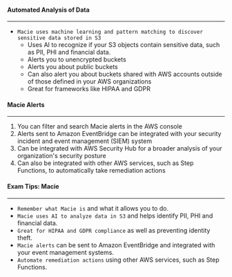 #### Automated Analysis of Data

___

* `Macie uses machine learning and pattern matching to discover sensitive data stored in S3`
    * Uses AI to recognize if your S3 objects contain sensitive data, such as PII, PHI and financial data.
    * Alerts you to unencrypted buckets
    * Alerts you about public buckets
    * Can also alert you about buckets shared with AWS accounts outside of those defined in your AWS organizations
    * Great for frameworks like HIPAA and GDPR

#### Macie Alerts

___

1. You can filter and search Macie alerts in the AWS console
2. Alerts sent to Amazon EventBridge can be integrated with your security incident and event management (SIEM) system
3. Can be integrated with AWS Security Hub for a broader analysis of your organization's security posture
4. Can also be integrated with other AWS services, such as Step Functions, to automatically take remediation actions

#### Exam Tips: Macie

___

* `Remember what Macie is` and what it allows you to do.
* `Macie uses AI to analyze data in S3` and helps identify PII, PHI and financial data.
* `Great for HIPAA and GDPR compliance` as well as preventing identity theft.
* `Macie alerts` can be sent to Amazon EventBridge and integrated with your event management systems.
* `Automate remediation actions` using other AWS services, such as Step Functions.